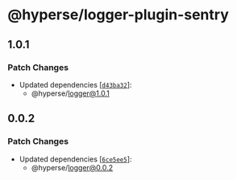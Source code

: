 # @hyperse/logger-plugin-sentry

## 1.0.1

### Patch Changes

- Updated dependencies [[`d43ba32`](https://github.com/hyperse-io/logger/commit/d43ba328f675999256250ff4fc9fa79c251ce58e)]:
  - @hyperse/logger@1.0.1

## 0.0.2

### Patch Changes

- Updated dependencies [[`6ce5ee5`](https://github.com/hyperse-io/logger/commit/6ce5ee5a28856a79f501a74c9acee1710b986f37)]:
  - @hyperse/logger@0.0.2
